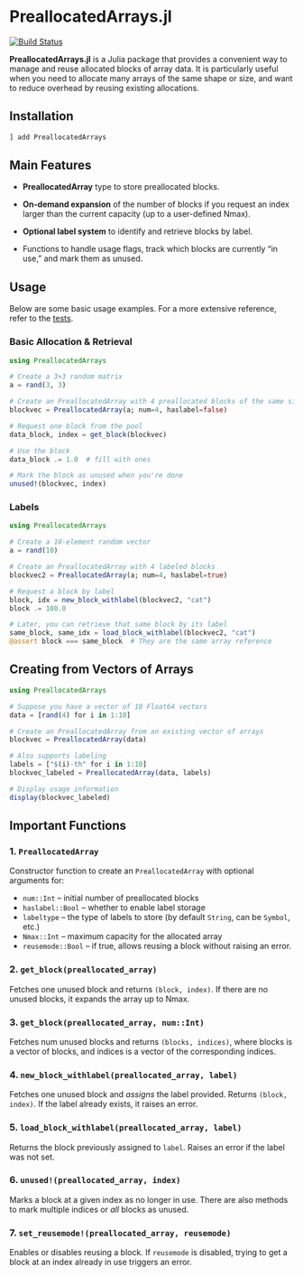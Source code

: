
# PreallocatedArrays.jl

[![Build Status](https://github.com/cometscome/PreallocatedArrays.jl/actions/workflows/CI.yml/badge.svg?branch=main)](https://github.com/cometscome/PreallocatedArrays.jl/actions/workflows/CI.yml?query=branch%3Amain)


**PreallocatedArrays.jl** is a Julia package that provides a convenient way to manage and reuse allocated blocks of array data. It is particularly useful when you need to allocate many arrays of the same shape or size, and want to reduce overhead by reusing existing allocations.



## Installation

```julia
] add PreallocatedArrays
```

## Main Features

-	**PreallocatedArray** type to store preallocated blocks.

-	**On-demand expansion** of the number of blocks if you request an index larger than the current capacity (up to a user-defined Nmax).

-	**Optional label system** to identify and retrieve blocks by label.

-	Functions to handle usage flags, track which blocks are currently “in use,” and mark them as unused.

## Usage

Below are some basic usage examples. For a more extensive reference, refer to the [tests](https://github.com/cometscome/PreallocatedArrays.jl/blob/main/test/runtests.jl).

### Basic Allocation & Retrieval

```julia
using PreallocatedArrays

# Create a 3×3 random matrix
a = rand(3, 3)

# Create an PreallocatedArray with 4 preallocated blocks of the same size
blockvec = PreallocatedArray(a; num=4, haslabel=false)

# Request one block from the pool
data_block, index = get_block(blockvec)

# Use the block
data_block .= 1.0  # fill with ones

# Mark the block as unused when you're done
unused!(blockvec, index)
```

### Labels

```julia
using PreallocatedArrays

# Create a 10-element random vector
a = rand(10)

# Create an PreallocatedArray with 4 labeled blocks
blockvec2 = PreallocatedArray(a; num=4, haslabel=true)

# Request a block by label
block, idx = new_block_withlabel(blockvec2, "cat")
block .= 100.0

# Later, you can retrieve that same block by its label
same_block, same_idx = load_block_withlabel(blockvec2, "cat")
@assert block === same_block  # They are the same array reference
```

## Creating from Vectors of Arrays

```julia
using PreallocatedArrays

# Suppose you have a vector of 10 Float64 vectors
data = [rand(4) for i in 1:10]

# Create an PreallocatedArray from an existing vector of arrays
blockvec = PreallocatedArray(data)

# Also supports labeling
labels = ["$(i)-th" for i in 1:10]
blockvec_labeled = PreallocatedArray(data, labels)

# Display usage information
display(blockvec_labeled)
```

## Important Functions

### 1. ```PreallocatedArray```

Constructor function to create an ```PreallocatedArray``` with optional arguments for:
-	```num::Int``` – initial number of preallocated blocks
-	```haslabel::Bool``` – whether to enable label storage
-	```labeltype``` – the type of labels to store (by default ```String```, can be ```Symbol```, etc.)
-	```Nmax::Int``` – maximum capacity for the allocated array
-	```reusemode::Bool``` – if true, allows reusing a block without raising an error.


### 2. ```get_block(preallocated_array)```

Fetches one unused block and returns ```(block, index)```. If there are no unused blocks, it expands the array up to Nmax.

### 3. ```get_block(preallocated_array, num::Int)```

Fetches num unused blocks and returns ```(blocks, indices)```, where blocks is a vector of blocks, and indices is a vector of the corresponding indices.

### 4. ```new_block_withlabel(preallocated_array, label)```

Fetches one unused block and *assigns* the label provided. Returns ```(block, index)```. If the label already exists, it raises an error.

### 5. ```load_block_withlabel(preallocated_array, label)```

Returns the block previously assigned to ```label```. Raises an error if the label was not set.

### 6. ```unused!(preallocated_array, index)```

Marks a block at a given index as no longer in use. There are also methods to mark multiple indices or *all* blocks as unused.


### 7. ```set_reusemode!(preallocated_array, reusemode)```

Enables or disables reusing a block. If ```reusemode``` is disabled, trying to get a block at an index already in use triggers an error.

